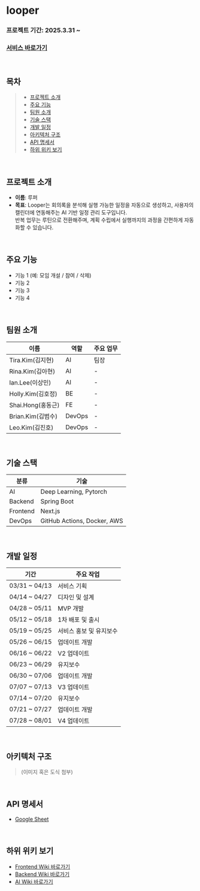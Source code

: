 # looper

### 프로젝트 기간: 2025.3.31 ~ <br>
### [서비스 바로가기](https://looper.my/)

<br>

##  목차
> - [프로젝트 소개](#프로젝트-소개)
> - [주요 기능](#주요-기능)
> - [팀원 소개](#팀원-소개)
> - [기술 스택](#기술-스택)
> - [개발 일정](#개발-일정)
> - [아키텍처 구조](#아키텍처-구조)
> - [API 명세서](#api-명세서)
> - [하위 위키 보기](#하위-위키-보기)

<br>

## 프로젝트 소개
- **이름**: 루퍼
- **목표**: Looper는 회의록을 분석해 실행 가능한 일정을 자동으로 생성하고, 사용자의 캘린더에 연동해주는 AI 기반 일정 관리 도구입니다. <br>
반복 업무는 루틴으로 전환해주며, 계획 수립에서 실행까지의 과정을 간편하게 자동화할 수 있습니다.

<br>

## 주요 기능
- 기능 1 (예: 모임 개설 / 참여 / 삭제)
- 기능 2
- 기능 3
- 기능 4

<br>

## 팀원 소개

| 이름 | 역할 | 주요 업무 |
|------------------|------|------------|
| Tira.Kim(김지현) | AI | 팀장 |
| Rina.Kim(김아현) | AI | - |
| Ian.Lee(이상민) | AI | - |
| Holly.Kim(김호정) | BE | - |
| Shai.Hong(홍동근) | FE | - |
| Brian.Kim(김범수) | DevOps | - |
| Leo.Kim(김진호) | DevOps | - |


<br>

## 기술 스택

| 분류 | 기술 |
|------|------|
| AI | Deep Learning, Pytorch |
| Backend | Spring Boot |
| Frontend | Next.js |
| DevOps | GitHub Actions, Docker, AWS |

<br>

## 개발 일정

| 기간 | 주요 작업 |
|------|-----------|
| 03/31 ~ 04/13 | 서비스 기획 |
| 04/14 ~ 04/27 | 디자인 및 설계|
| 04/28 ~ 05/11 | MVP 개발 |
| 05/12 ~ 05/18 | 1차 배포 및 출시 |
| 05/19 ~ 05/25 | 서비스 홍보 및 유지보수 |
| 05/26 ~ 06/15 | 업데이트 개발 |
| 06/16 ~ 06/22 | V2 업데이트 |
| 06/23 ~ 06/29 | 유지보수 |
| 06/30 ~ 07/06 | 업데이트 개발 |
| 07/07 ~ 07/13 | V3 업데이트 |
| 07/14 ~ 07/20 | 유지보수 |
| 07/21 ~ 07/27 | 업데이트 개발 |
| 07/28 ~ 08/01 | V4 업데이트 |


<br>

## 아키텍처 구조
> (이미지 혹은 도식 첨부)

<br>

## API 명세서
- [Google Sheet](https://docs.google.com/spreadsheets/d/1tD02BrIi5v7JpTq7oWNwFMDM1Tlr5KG1xWk3RQWLUSo/edit?gid=1878554884#gid=1878554884)

<br>

## 하위 위키 보기
- [Frontend Wiki 바로가기](#)
- [Backend Wiki 바로가기](#)
- [AI Wiki 바로가기](#)
